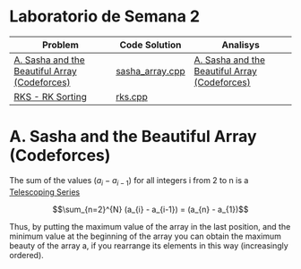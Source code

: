 # Laboratorio de Semana 2

| Problem                                                                              | Code Solution                      | Analisys                                                                                     |
| ------------------------------------------------------------------------------------ | ---------------------------------- | -------------------------------------------------------------------------------------------- |
| [A. Sasha and the Beautiful Array (Codeforces)](https://codeforces.com/problemset/problem/1929/A) | [sasha_array.cpp](sasha_array.cpp) | [A. Sasha and the Beautiful Array (Codeforces)](#a-sasha-and-the-beautiful-array-codeforces) |
| [RKS - RK Sorting](https://www.spoj.com/problems/RKS/)                               | [rks.cpp](rks.cpp)                 |

# A. Sasha and the Beautiful Array (Codeforces)

The sum of the values $(a_i − a_{i−1})$ for all integers i from 2 to n is a [Telescoping Series](https://en.wikipedia.org/wiki/Telescoping_series)

$$\sum_{n=2}^{N} (a_{i} - a_{i-1}) = (a_{n} - a_{1})$$

Thus, by putting the maximum value of the array in the last position, and the minimum value at the beginning of the array you can obtain the maximum beauty of the array a, if you rearrange its elements in this way (increasingly ordered).

